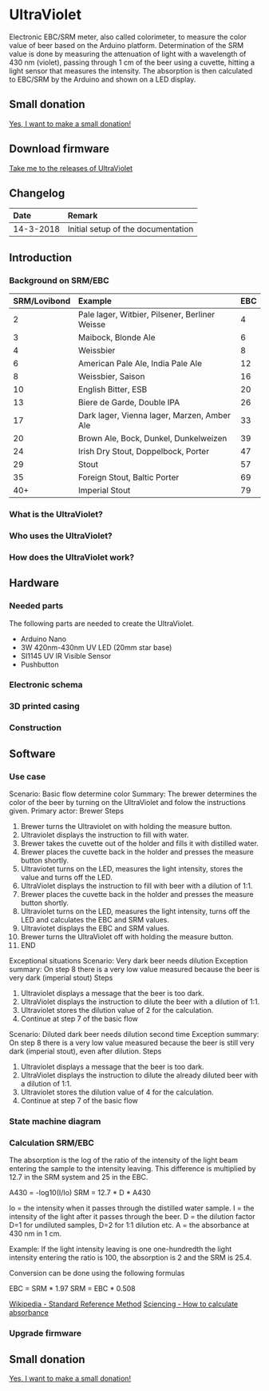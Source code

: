 # UltraViolet
Electronic EBC/SRM meter, also called colorimeter, to measure the color value of beer based on the Arduino platform.
Determination of the SRM value is done by measuring the attenuation of light with a wavelength  of 430 nm (violet), passing through 1 cm of the beer using a cuvette, hitting a light sensor that measures the intensity. The absorption is then calculated to EBC/SRM by the Arduino and shown on a LED display.

## Small donation
[Yes, I want to make a small donation!](https://www.paypal.me/jankees "PayPal.Me")

## Download firmware
[Take me to the releases of UltraViolet](https://github.com/jankeesv/UltraViolet/releases "Releases of UltraViolet")

## Changelog
| Date          | Remark        |
|:------------- |:------------- |
| 14-3-2018     | Initial setup of the documentation |

## Introduction
### Background on SRM/EBC

| SRM/Lovibond  | Example       | EBC           |
|:------------- |:------------- |:------------- |
| 2 | Pale lager, Witbier, Pilsener, Berliner Weisse | 4 |
| 3 | Maibock, Blonde Ale | 6 |
| 4 | Weissbier | 8 |
| 6 | American Pale Ale, India Pale Ale | 12 |
| 8 | Weissbier, Saison | 16 |
| 10 | English Bitter, ESB | 20 |
| 13 | Biere de Garde, Double IPA | 26 |
| 17 | Dark lager, Vienna lager, Marzen, Amber Ale | 33 |
| 20 | Brown Ale, Bock, Dunkel, Dunkelweizen | 39 |
| 24 | Irish Dry Stout, Doppelbock, Porter | 47 |
| 29 | Stout | 57 |
| 35 | Foreign Stout, Baltic Porter | 69 |
| 40+ | Imperial Stout | 79 |

### What is the UltraViolet?

### Who uses the UltraViolet?

### How does the UltraViolet work?

## Hardware
### Needed parts
The following parts are needed to create the UltraViolet.
* Arduino Nano
* 3W 420nm-430nm UV LED (20mm star base)
* SI1145 UV IR Visible Sensor
* Pushbutton


### Electronic schema

### 3D printed casing

### Construction

## Software
### Use case
Scenario: Basic flow determine color
Summary: The brewer determines the color of the beer by turning on the UltraViolet and folow the instructions given.
Primary actor: Brewer
Steps
1. Brewer turns the Ultraviolet on with holding the measure button.
2. Ultraviolet displays the instruction to fill with water.
3. Brewer takes the cuvette out of the holder and fills it with distilled water.
4. Brewer places the cuvette back in the holder and presses the measure button shortly.
5. Ultraviotet turns on the LED, measures the light intensity, stores the value and turns off the LED.
6. UltraViolet displays the instruction to fill with beer with a dilution of 1:1.
7. Brewer places the cuvette back in the holder and presses the measure button shortly.
8. Ultraviolet turns on the LED, measures the light intensity, turns off the LED and calculates the EBC and SRM values.
9. Ultraviotet displays the EBC and SRM values.
10. Brewer turns the UltraViolet off with holding the measure button.
11. END

Exceptional situations
Scenario: Very dark beer needs dilution
Exception summary: On step 8 there is a very low value measured because the beer is very dark (imperial stout)
Steps
1. Ultraviolet displays a message that the beer is too dark.
2. UltraViolet displays the instruction to dilute the beer with a dilution of 1:1.
3. Ultraviolet stores the dilution value of 2 for the calculation.
4. Continue at step 7 of the basic flow

Scenario: Diluted dark beer needs dilution second time
Exception summary: On step 8 there is a very low value measured because the beer is still very dark (imperial stout), even after dilution.
Steps
1. Ultraviolet displays a message that the beer is too dark.
2. UltraViolet displays the instruction to dilute the already diluted beer with a dilution of 1:1.
3. Ultraviolet stores the dilution value of 4 for the calculation.
3. Continue at step 7 of the basic flow

### State machine diagram

### Calculation SRM/EBC
The absorption is the log of the ratio of the intensity of the light beam entering the sample to the intensity leaving. This difference is multiplied by 12.7 in the SRM system and 25 in the EBC.

A430 = -log10(I/Io)
SRM = 12.7 * D * A430

Io = the intensity when it passes through the distilled water sample.
I = the intensity of the light after it passes through the beer.
D = the dilution factor D=1 for undiluted samples, D=2 for 1:1 dilution etc.
A = the absorbance at 430 nm in 1 cm.

Example: If the light intensity leaving is one one-hundredth the light intensity entering the ratio is 100, the absorption is 2 and the SRM is 25.4.

Conversion can be done using the following formulas

EBC = SRM * 1.97
SRM = EBC * 0.508

[Wikipedia - Standard Reference Method](https://en.wikipedia.org/wiki/Standard_Reference_Method "Standard Reference Method")
[Sciencing - How to calculate absorbance](https://sciencing.com/calculate-absorbance-2650.html "How to calculate absorbance")

### Upgrade firmware

## Small donation
[Yes, I want to make a small donation!](https://www.paypal.me/jankees "PayPal.Me")
